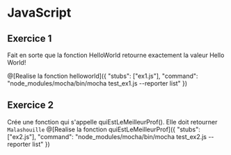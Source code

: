 # JavaScript

## Exercice 1
Fait en sorte que la fonction HelloWorld retourne exactement la valeur Hello World!

@[Realise la fonction helloworld]({ "stubs": ["ex1.js"], "command": "node_modules/mocha/bin/mocha test_ex1.js --reporter list" })

## Exercice 2
Crée une fonction qui s'appelle quiEstLeMeilleurProf(). Elle doit retourner `Malashouille`
@[Realise la fonction quiEstLeMeilleurProf]({ "stubs": ["ex2.js"], "command": "node_modules/mocha/bin/mocha test_ex2.js --reporter list" })


